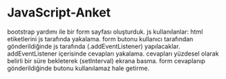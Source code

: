 # JavaScript-Anket
bootstrap yardımı ile bir form sayfası oluşturduk.
js kullanılanlar:
html etiketlerini js tarafında yakalama.
form butonu kullanıcı tarafından gönderildiğinde js tarafında (.addEventListener) yapılacaklar. 
addEventListener içerisinde cevapları yakalama.
cevapları yüzdesel olarak belirli bir süre bekleterek (setInterval) ekrana basma.
form cevaplanıp gönderildiğinde butonu kullanılamaz hale getirme.
